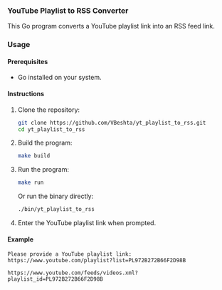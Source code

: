 ### YouTube Playlist to RSS Converter

This Go program converts a YouTube playlist link into an RSS feed link.

### Usage

#### Prerequisites

- Go installed on your system.

#### Instructions

1. Clone the repository:
   ```bash
   git clone https://github.com/VBeshta/yt_playlist_to_rss.git
   cd yt_playlist_to_rss
2. Build the program:
    ```bash
    make build
    ```
3. Run the program:
    ```bash
    make run
    ```
    Or run the binary directly:
    ```bash
    ./bin/yt_playlist_to_rss
    ```
4. Enter the YouTube playlist link when prompted.

#### Example
```
Please provide a YouTube playlist link:  https://www.youtube.com/playlist?list=PL972B272B66F2D98B

https://www.youtube.com/feeds/videos.xml?playlist_id=PL972B272B66F2D98B
```